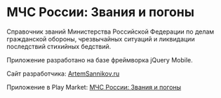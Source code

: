 # МЧС России: Звания и погоны

Справочник званий Министерства Российской Федерации по делам гражданской обороны, чрезвычайных ситуаций и ликвидации последствий стихийных бедствий.

Приложение разработано на базе фреймворка jQuery Mobile.

Сайт разработчика: [ArtemSannikov.ru](http://artemsannikov.ru)

Приложение в Play Market: [МЧС России: Звания и погоны](https://play.google.com/store/apps/details?id=ru.mchs)
